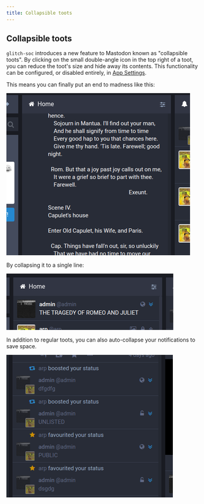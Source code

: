 ```yaml
---
title: Collapsible toots
---
```


##  Collapsible toots  ##

`glitch-soc` introduces a new feature to Mastodon known as "collapsible toots".
By clicking on the small double-angle icon in the top right of a toot, you can reduce the toot's size and hide away its contents.
This functionality can be configured, or disabled entirely, in [App Settings](../app-settings/).

This means you can finally put an end to madness like this:

![loong](loong.png)

By collapsing it to a single line:

![collapsed](collapsed.png)

In addition to regular toots, you can also auto-collapse your notifications to save space.

![notifs](collapsed-notifs.png)

